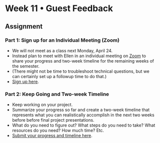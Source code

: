 # Week 11 • Guest Feedback

## Assignment

### Part 1: Sign up for an Individual Meeting (Zoom)

- We will not meet as a class next Monday, April 24.
- Instead plan to meet with Ellen in an individual meeting on
  [Zoom](https://nyu.zoom.us/my/ellennickles) to share your progress and
  two-week timeline for the remaining weeks of the semester.
- (There might not be time to troubleshoot technical questions, but we can
  certainly set up a followup time to do that.)
- [Sign up here](https://docs.google.com/document/d/1ZB010-BZZCvTPnROOD60sdyVm3Kd8EZiMb9rWRcsD8A/edit).

### Part 2: Keep Going and Two-week Timeline

- Keep working on your project.
- Summarize your progress so far and create a two-week timeline that
  represents what you can realistically accomplish in the next two weeks before
  before final project presentations.
- What do you need to figure out? What steps do you need to take? What resources
  do you need? How much time? Etc.
- [Submit your progress and timeline here](https://forms.gle/5AgRQUsAeUj8mVNTA).
